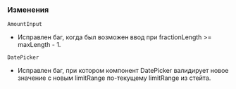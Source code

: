 ### Изменения

`AmountInput`

- Исправлен баг, когда был возможен ввод при fractionLength >= maxLength - 1.

`DatePicker`

- Исправлен баг, при котором компонент DatePicker валидирует новое значение с новым limitRange по-текущему limitRange из стейта.
